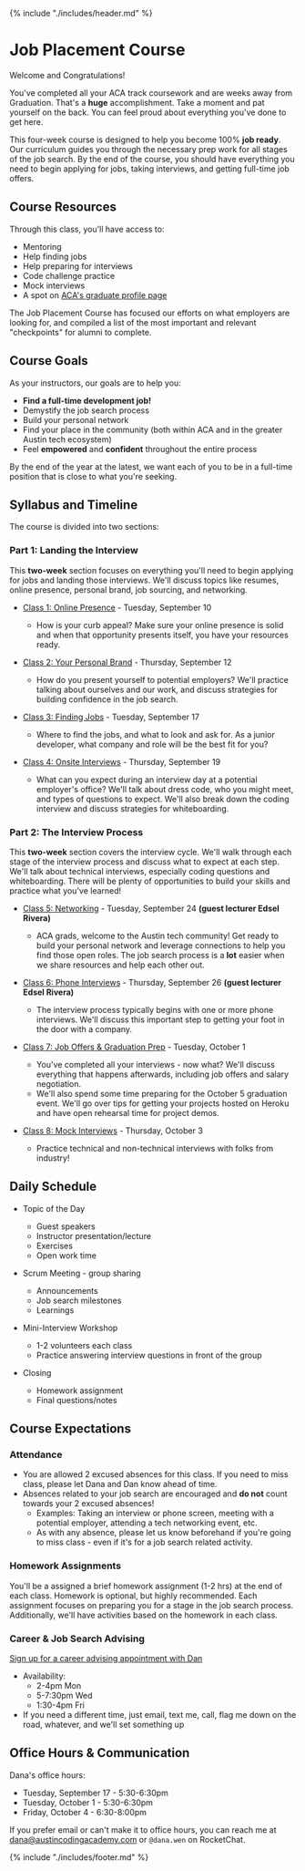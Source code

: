 {% include "./includes/header.md" %}

# Job Placement Course

Welcome and Congratulations!

You've completed all your ACA track coursework and are weeks away from Graduation. That's a **huge** accomplishment. Take a moment and pat yourself on the back. You can feel proud about everything you've done to get here.

This four-week course is designed to help you become 100% **job ready**. Our curriculum guides you through the necessary prep work for all stages of the job search. By the end of the course, you should have everything you need to begin applying for jobs, taking interviews, and getting full-time job offers.
<!--What does it mean to be **job ready**? We've put together a Job Ready Checklist to help guide you through the process.-->

## Course Resources

Through this class, you'll have access to:
* Mentoring
* Help finding jobs
* Help preparing for interviews
* Code challenge practice
* Mock interviews
* A spot on [ACA's graduate profile page](https://austincodingacademy.com/hire/)

The Job Placement Course has focused our efforts on what employers are looking for, and compiled a list of the most important and relevant "checkpoints" for alumni to complete.

## Course Goals

As your instructors, our goals are to help you:

* **Find a full-time development job!**
* Demystify the job search process
* Build your personal network
* Find your place in the community (both within ACA and in the greater Austin tech ecosystem)
* Feel **empowered** and **confident** throughout the entire process

By the end of the year at the latest, we want each of you to be in a full-time position that is close to what you're seeking.

## Syllabus and Timeline

The course is divided into two sections:

### Part 1: Landing the Interview

This **two-week** section focuses on everything you'll need to begin applying for jobs and landing those interviews. We'll discuss topics like resumes, online presence, personal brand, job sourcing, and networking.

* [Class 1: Online Presence](2019-summer/1-online-presence.md) - Tuesday, September 10
  * How is your curb appeal? Make sure your online presence is solid and when that opportunity presents itself, you have your resources ready.
  
* [Class 2: Your Personal Brand](2019-summer/2-personal-brand.md) - Thursday, September 12
  * How do you present yourself to potential employers? We'll practice talking about ourselves and our work, and discuss strategies for building confidence in the job search.
  
* [Class 3: Finding Jobs](2019-summer/3-job-search.md) - Tuesday, September 17
  * Where to find the jobs, and what to look and ask for. As a junior developer, what company and role will be the best fit for you?
  
* [Class 4: Onsite Interviews](2019-summer/6-whiteboarding.md) - Thursday, September 19
  * What can you expect during an interview day at a potential employer's office? We'll talk about dress code, who you might meet, and types of questions to expect. We'll also break down the coding interview and discuss strategies for whiteboarding.

### Part 2: The Interview Process

This **two-week** section covers the interview cycle. We'll walk through each stage of the interview process and discuss what to expect at each step. We'll talk about technical interviews, especially coding questions and whiteboarding. There will be plenty of opportunities to build your skills and practice what you've learned!

* [Class 5: Networking](2019-summer/4-networking.md) - Tuesday, September 24 __(guest lecturer Edsel Rivera)__
  * ACA grads, welcome to the Austin tech community! Get ready to build your personal network and leverage connections to help you find those open roles. The job search process is a **lot** easier when we share resources and help each other out.

* [Class 6: Phone Interviews](2019-summer/5-phone-interview.md) - Thursday, September 26 __(guest lecturer Edsel Rivera)__
  * The interview process typically begins with one or more phone interviews. We'll discuss this important step to getting your foot in the door with a company.
  
* [Class 7: Job Offers & Graduation Prep](2019-summer/7-job-offer.md) - Tuesday, October 1
  * You've completed all your interviews - now what? We'll discuss everything that happens afterwards, including job offers and salary negotiation.
  * We'll also spend some time preparing for the October 5 graduation event. We'll go over tips for getting your projects hosted on Heroku and have open rehearsal time for project demos.
  
* [Class 8: Mock Interviews](2019-summer/8-mock-interview.md) - Thursday, October 3
  * Practice technical and non-technical interviews with folks from industry!
  
## Daily Schedule

* Topic of the Day
  * Guest speakers
  * Instructor presentation/lecture
  * Exercises
  * Open work time

* Scrum Meeting - group sharing
  * Announcements
  * Job search milestones
  * Learnings

* Mini-Interview Workshop
  * 1-2 volunteers each class
  * Practice answering interview questions in front of the group
  
* Closing
  * Homework assignment
  * Final questions/notes

## Course Expectations

### Attendance

* You are allowed 2 excused absences for this class. If you need to miss class, please let Dana and Dan know ahead of time.
* Absences related to your job search are encouraged and **do not** count towards your 2 excused absences!
  * Examples: Taking an interview or phone screen, meeting with a potential employer, attending a tech networking event, etc.
  * As with any absence, please let us know beforehand if you're going to miss class - even if it's for a job search related activity.

### Homework Assignments

You'll be a assigned a brief homework assignment (1-2 hrs) at the end of each class. Homework is optional, but highly recommended. Each assignment focuses on preparing you for a stage in the job search process. Additionally, we'll have activities based on the homework in each class.

### Career & Job Search Advising

[Sign up for a career advising appointment with Dan](https://acaappointment.as.me/?calendarID=3086181)
* Availability:
  * 2-4pm Mon
  * 5-7:30pm Wed
  * 1:30-4pm Fri
* If you need a different time, just email, text me, call, flag me down on the road, whatever, and we'll set something up

## Office Hours & Communication

Dana's office hours: 
* Tuesday, September 17 - 5:30-6:30pm
* Tuesday, October 1 - 5:30-6:30pm
* Friday, October 4 - 6:30-8:00pm

If you prefer email or can't make it to office hours, you can reach me at <dana@austincodingacademy.com> or `@dana.wen` on RocketChat.

{% include "./includes/footer.md" %}
